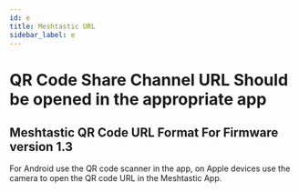 ```yaml
---
id: e
title: Meshtastic URL
sidebar_label: e
---
```


# QR Code Share Channel URL Should be opened in the appropriate app

## Meshtastic QR Code URL Format For Firmware version 1.3

For Android use the QR code scanner in the app, on Apple devices use the camera to open the QR code URL in the Meshtastic App.
